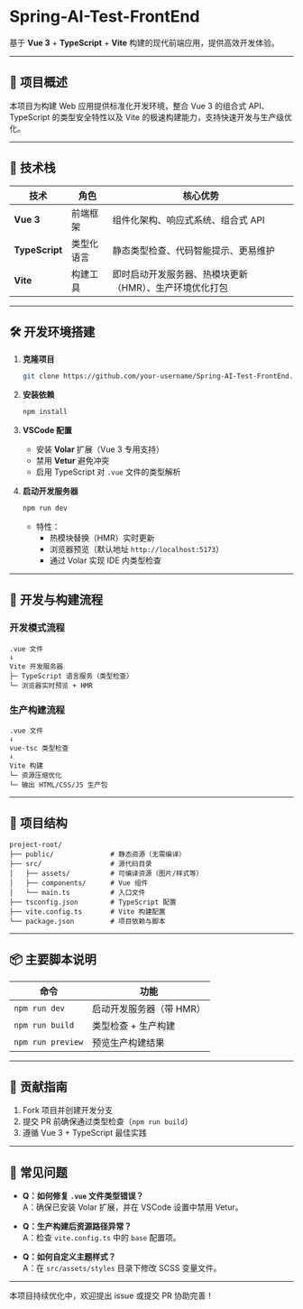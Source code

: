 

# Spring-AI-Test-FrontEnd

基于 **Vue 3** + **TypeScript** + **Vite** 构建的现代前端应用，提供高效开发体验。

---

## 🚀 项目概述

本项目为构建 Web 应用提供标准化开发环境，整合 Vue 3 的组合式 API、TypeScript 的类型安全特性以及 Vite 的极速构建能力，支持快速开发与生产级优化。

---

## 🧰 技术栈

| 技术             | 角色    | 核心优势                          |
| -------------- | ----- | ----------------------------- |
| **Vue 3**      | 前端框架  | 组件化架构、响应式系统、组合式 API           |
| **TypeScript** | 类型化语言 | 静态类型检查、代码智能提示、更易维护            |
| **Vite**       | 构建工具  | 即时启动开发服务器、热模块更新（HMR）、生产环境优化打包 |

---

## 🛠️ 开发环境搭建

1. **克隆项目**
   ```bash
   git clone https://github.com/your-username/Spring-AI-Test-FrontEnd.git

2. **安装依赖**
   
   ```bash
   npm install
   ```

3. **VSCode 配置**
   
   - 安装 **Volar** 扩展（Vue 3 专用支持）
   - 禁用 **Vetur** 避免冲突
   - 启用 TypeScript 对 `.vue` 文件的类型解析

4. **启动开发服务器**
   
   ```bash
   npm run dev
   ```
   
   - 特性：
     - 热模块替换（HMR）实时更新
     - 浏览器预览（默认地址 `http://localhost:5173`）
     - 通过 Volar 实现 IDE 内类型检查

---

## 🔧 开发与构建流程

### 开发模式流程

```
.vue 文件
↓
Vite 开发服务器
├─ TypeScript 语言服务（类型检查）
└─ 浏览器实时预览 + HMR
```

### 生产构建流程

```
.vue 文件
↓
vue-tsc 类型检查
↓
Vite 构建
└─ 资源压缩优化
└─ 输出 HTML/CSS/JS 生产包
```

---

## 📁 项目结构

```
project-root/
├── public/              # 静态资源（无需编译）
├── src/                 # 源代码目录
│   ├── assets/          # 可编译资源（图片/样式等）
│   ├── components/      # Vue 组件
│   └── main.ts          # 入口文件
├── tsconfig.json        # TypeScript 配置
├── vite.config.ts       # Vite 构建配置
└── package.json         # 项目依赖与脚本
```

---

## 📦 主要脚本说明

| 命令                | 功能             |
| ----------------- | -------------- |
| `npm run dev`     | 启动开发服务器（带 HMR） |
| `npm run build`   | 类型检查 + 生产构建    |
| `npm run preview` | 预览生产构建结果       |

---

## 🤝 贡献指南

1. Fork 项目并创建开发分支
2. 提交 PR 前确保通过类型检查（`npm run build`）
3. 遵循 Vue 3 + TypeScript 最佳实践

---

## 📌 常见问题

- **Q：如何修复 `.vue` 文件类型错误？**  
  A：确保已安装 Volar 扩展，并在 VSCode 设置中禁用 Vetur。

- **Q：生产构建后资源路径异常？**  
  A：检查 `vite.config.ts` 中的 `base` 配置项。

- **Q：如何自定义主题样式？**  
  A：在 `src/assets/styles` 目录下修改 SCSS 变量文件。

---

本项目持续优化中，欢迎提出 issue 或提交 PR 协助完善！
